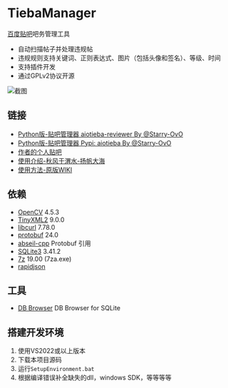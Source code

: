 TiebaManager
=========

[百度贴吧](https://tieba.baidu.com/)吧务管理工具  

* 自动扫描帖子并处理违规帖
* 违规规则支持关键词、正则表达式、图片（包括头像和签名）、等级、时间
* 支持插件开发
* 通过GPLv2协议开源

![截图](https://raw.githubusercontent.com/wiki/xfgryujk/TiebaManager/images/snapshot.png)

链接
---------

* [Python版-贴吧管理器 aiotieba-reviewer By @Starry-OvO](https://github.com/Starry-OvO/aiotieba-reviewer)
* [Python版-贴吧管理器 Pypi: aiotieba By @Starry-OvO](https://github.com/Starry-OvO/aiotieba)
* [作者的个人贴吧](https://tieba.baidu.com/f?kw=%D2%BB%B8%F6%BC%AB%C6%E4%D2%FE%C3%D8%D6%BB%D3%D0xfgryujk%D6%AA%B5%C0%B5%C4%B5%D8%B7%BD)
* [使用介绍-秋风于渭水-扬帆大海](https://www.tjsky.net/?p=58)
* [使用方法-原版WIKI](https://github.com/xfgryujk/TiebaManager/wiki/%E5%A6%82%E4%BD%95%E4%BD%BF%E7%94%A8)

依赖
---------

* [OpenCV](http://opencv.org/) 4.5.3
* [TinyXML2](https://github.com/leethomason/tinyxml2) 9.0.0
* [libcurl](https://curl.haxx.se/libcurl/) 7.78.0
* [protobuf](https://github.com/protocolbuffers/protobuf/releases) 24.0
* [abseil-cpp](https://github.com/abseil/abseil-cpp) Protobuf 引用
* [SQLite3](https://www.sqlite.org/download.html) 3.41.2
* [7z](https://www.7-zip.org/) 19.00 (7za.exe)
* [rapidjson](http://rapidjson.org/)

工具
---------
* [DB Browser](https://sqlitebrowser.org/dl/) DB Browser for SQLite

搭建开发环境
---------

1. 使用VS2022或以上版本
2. 下载本项目源码
3. 运行`SetupEnvironment.bat`
4. 根据编译错误补全缺失的dll，windows SDK，等等等等
